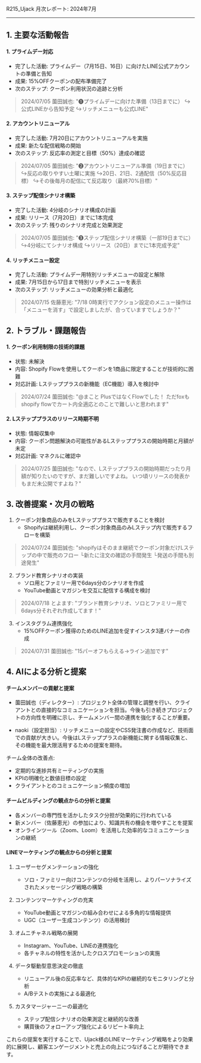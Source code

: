 R215_Ujack 月次レポート: 2024年7月

---

## 1. 主要な活動報告

#### 1. プライムデー対応

- 完了した活動: プライムデー（7月15日、16日）に向けたLINE公式アカウントの準備と告知
- 成果: 15%OFFクーポンの配布準備完了
- 次のステップ: クーポン利用状況の追跡と分析

> 2024/07/05 薗田誠也: "❶プライムデーに向けた準備（13日までに）
> ↪︎公式LINEから告知予定
> ↪︎リッチメニューも公式LINE"

#### 2. アカウントリニューアル

- 完了した活動: 7月20日にアカウントリニューアルを実施
- 成果: 新たな配信戦略の開始
- 次のステップ: 反応率の測定と目標（50%）達成の確認

> 2024/07/05 薗田誠也: "❷アカウントリニューアル準備（19日までに）
> ↪︎反応の取りやすい土曜に実施
> ↪︎20日、21日、2通配信（50%反応目標）
> ↪︎その後毎月の配信にて反応取り（最終70%目標）"

#### 3. ステップ配信シナリオ構築

- 完了した活動: 4分岐のシナリオ構成の計画
- 成果: リリース（7月20日）までに1本完成
- 次のステップ: 残りのシナリオ完成と効果測定

> 2024/07/05 薗田誠也: "❸ステップ配信シナリオ構築（一部19日までに）
> ↪︎4分岐にてシナリオ構成
> ↪︎リリース（20日）までに1本完成予定"

#### 4. リッチメニュー設定

- 完了した活動: プライムデー用特別リッチメニューの設定と解除
- 成果: 7月15日から17日まで特別リッチメニューを表示
- 次のステップ: リッチメニューの効果分析と最適化

> 2024/07/15 佐藤恵光: "7/18 0時実行でアクション設定のメニュー操作は「メニューを消す」で設定しましたが、合っていますでしょうか？"

## 2. トラブル・課題報告

#### 1. クーポン利用制限の技術的課題

- 状態: 未解決
- 内容: Shopify Flowを使用してクーポンを1商品に限定することが技術的に困難
- 対応計画: Lステッププラスの新機能（EC機能）導入を検討中

> 2024/07/24 薗田誠也: "@まこと PlusではなくFlowでした！ 
> ただfoxもshopify flowでカート内全適応とのことで難しいと思われます"

#### 2. Lステッププラスのリリース時期不明

- 状態: 情報収集中
- 内容: クーポン問題解決の可能性があるLステッププラスの開始時期と月額が未定
- 対応計画: マネクルに確認中

> 2024/07/25 薗田誠也: "なので、Lステッププラスの開始時期だったり月額が知りたいのですが、まだ難しいですよね。
> いつ頃リリースの発表かもまだ未公開ですよね？"

## 3. 改善提案・次月の戦略

1. クーポン対象商品のみをLステッププラスで販売することを検討
   - Shopifyは継続利用し、クーポン対象商品のみLステップ内で販売するフローを構築

> 2024/07/24 薗田誠也: "shopifyはそのまま継続でクーポン対象だけLステップの中で販売のフロー
> └新たに注文の確認の手間発生
> └発送の手間も別途発生"

2. ブランド教育シナリオの実装
   - ソロ用とファミリー用で6days分のシナリオを作成
   - YouTube動画とマガジンを交互に配信する構成を検討

> 2024/07/18 とよます: "ブランド教育シナリオ、ソロとファミリー用で6days分それぞれ作成してます！"

3. インスタグラム連携強化
   - 15%OFFクーポン獲得のためのLINE追加を促すインスタ3連バナーの作成

> 2024/07/31 薗田誠也: "15パーオフもらえる→ライン追加です"

## 4. AIによる分析と提案

#### チームメンバーの貢献と提案

- 薗田誠也（ディレクター）: プロジェクト全体の管理と調整を行い、クライアントとの直接的なコミュニケーションを担当。今後も引き続きプロジェクトの方向性を明確に示し、チームメンバー間の連携を強化することが重要。

- naoki（設定担当）: リッチメニューの設定やCSS発注書の作成など、技術面での貢献が大きい。今後はLステッププラスの新機能に関する情報収集と、その機能を最大限活用するための提案を期待。

チーム全体の改善点:
- 定期的な進捗共有ミーティングの実施
- KPIの明確化と数値目標の設定
- クライアントとのコミュニケーション頻度の増加

#### チームビルディングの観点からの分析と提案

- 各メンバーの専門性を活かしたタスク分担が効果的に行われている
- 新メンバー（佐藤恵光）の参加により、知識共有の機会を増やすことを提案
- オンラインツール（Zoom、Loom）を活用した効率的なコミュニケーションの継続

#### LINEマーケティングの観点からの分析と提案

1. ユーザーセグメンテーションの強化
   - ソロ・ファミリー向けコンテンツの分岐を活用し、よりパーソナライズされたメッセージング戦略の構築

2. コンテンツマーケティングの充実
   - YouTube動画とマガジンの組み合わせによる多角的な情報提供
   - UGC（ユーザー生成コンテンツ）の活用検討

3. オムニチャネル戦略の展開
   - Instagram、YouTube、LINEの連携強化
   - 各チャネルの特性を活かしたクロスプロモーションの実施

4. データ駆動型意思決定の徹底
   - リニューアル後の反応率など、具体的なKPIの継続的なモニタリングと分析
   - A/Bテストの実施による最適化

5. カスタマージャーニーの最適化
   - ステップ配信シナリオの効果測定と継続的な改善
   - 購買後のフォローアップ強化によるリピート率向上

これらの提案を実行することで、Ujack様のLINEマーケティング戦略をより効果的に展開し、顧客エンゲージメントと売上の向上につなげることが期待できます。